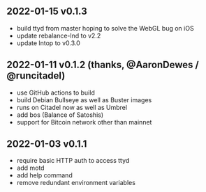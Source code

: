 ## 2022-01-15 v0.1.3

* build ttyd from master hoping to solve the WebGL bug on iOS
* update rebalance-lnd to v2.2
* update lntop to v0.3.0

## 2022-01-11 v0.1.2 (thanks, @AaronDewes / @runcitadel)

* use GitHub actions to build
* build Debian Bullseye as well as Buster images
* runs on Citadel now as well as Umbrel
* add bos (Balance of Satoshis)
* support for Bitcoin network other than mainnet

## 2022-01-03 v0.1.1

* require basic HTTP auth to access ttyd
* add motd
* add help command
* remove redundant environment variables
